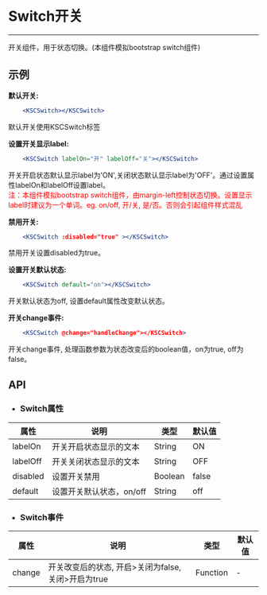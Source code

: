 # Switch开关
* * *
开关组件，用于状态切换。(本组件模拟bootstrap switch组件)

## 示例
 **默认开关:**
<div class='example' id="sample1" ></div>

```jsx
    <KSCSwitch></KSCSwitch>
```
默认开关使用KSCSwitch标签  
   
 **设置开关显示label:**
<div class='example' id="sample2" ></div>

```jsx
    <KSCSwitch labelOn="开" labelOff="关"></KSCSwitch>
```
开关开启状态默认显示label为'ON',关闭状态默认显示label为'OFF'。通过设置属性labelOn和labelOff设置label。<br/><span style="color: red">注：本组件模拟bootstrap switch组件，由margin-left控制状态切换。设置显示label时建议为一个单词。eg. on/off, 开/关, 是/否。否则会引起组件样式混乱</span>

 **禁用开关:**
<div class='example' id="sample3" ></div>

```jsx
    <KSCSwitch :disabled="true" ></KSCSwitch>
```
禁用开关设置disabled为true。

 **设置开关默认状态:**
<div class='example' id="sample4" ></div>

```jsx
    <KSCSwitch default="on"></KSCSwitch>
```
开关默认状态为off, 设置default属性改变默认状态。

 **开关change事件:**
<div class='example' id="sample5" ></div>

```jsx
    <KSCSwitch @change="handleChange"></KSCSwitch>
```
开关change事件, 处理函数参数为状态改变后的boolean值，on为true, off为false。
## API
* ### Switch属性
<table class="api-table">
    <thead>
        <tr>
            <th>属性</th>
            <th>说明</th>
            <th>类型</th>
            <th>默认值</th>
        </tr>
    </thead>
    <tbody>
        <tr>
            <td>labelOn</td>
            <td>开关开启状态显示的文本</td>
            <td>String</td>
            <td>ON</td>
        </tr>
        <tr>
            <td>labelOff</td>
            <td>开关关闭状态显示的文本</td>
            <td>String</td>
            <td>OFF</td>
        </tr>
        <tr>
            <td>disabled</td>
            <td>设置开关禁用</td>
            <td>Boolean</td>
            <td>false</td>
        </tr>
        <tr>
            <td>default</td>
            <td>设置开关默认状态，on/off</td>
            <td>String</td>
            <td>off</td>
        </tr>
    </tbody>
</table>

* ### Switch事件
<table class="api-table">
    <thead>
        <tr>
            <th>属性</th>
            <th>说明</th>
            <th>类型</th>
            <th>默认值</th>
        </tr>
    </thead>
    <tbody>
        <tr>
            <td>change</td>
            <td>开关改变后的状态, 开启>关闭为false, 关闭>开启为true</td>
            <td>Function</td>
            <td>-</td>
        </tr>
    </tbody>
</table>


